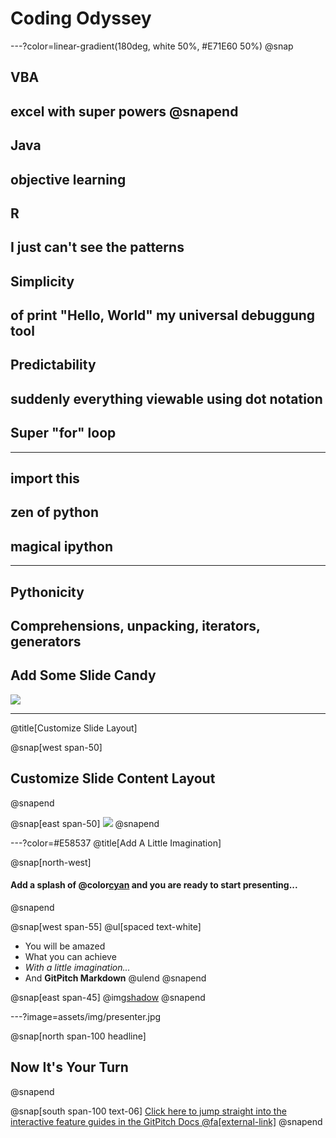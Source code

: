 # Coding Odyssey

---?color=linear-gradient(180deg, white 50%, #E71E60 50%)
@snap
## VBA
excel with super powers
@snapend
---
## Java
objective learning
---
## R
I just can't see the patterns
---
## Simplicity
of print "Hello, World"
my universal debuggung tool
---
## Predictability
suddenly everything viewable using dot notation
---
## Super "for" loop
---
## import this
zen of python
---
## magical ipython
---
## Pythonicity
Comprehensions, unpacking, iterators, generators
---
## Add Some Slide Candy

![](assets/img/presentation.png)

---
@title[Customize Slide Layout]

@snap[west span-50]
## Customize Slide Content Layout
@snapend

@snap[east span-50]
![](assets/img/presentation.png)
@snapend

---?color=#E58537
@title[Add A Little Imagination]

@snap[north-west]
#### Add a splash of @color[cyan](**color**) and you are ready to start presenting...
@snapend

@snap[west span-55]
@ul[spaced text-white]
- You will be amazed
- What you can achieve
- *With a little imagination...*
- And **GitPitch Markdown**
@ulend
@snapend

@snap[east span-45]
@img[shadow](assets/img/conference.png)
@snapend

---?image=assets/img/presenter.jpg

@snap[north span-100 headline]
## Now It's Your Turn
@snapend

@snap[south span-100 text-06]
[Click here to jump straight into the interactive feature guides in the GitPitch Docs @fa[external-link]](https://gitpitch.com/docs/getting-started/tutorial/)
@snapend
